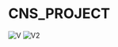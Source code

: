 # CNS_PROJECT
![V](https://github.com/Khadheza-Erani/CNS_PROJECT/assets/144150820/ed1d1751-5648-41a8-a6f1-598b87cb7e0a)
![V2](https://github.com/Khadheza-Erani/CNS_PROJECT/assets/144150820/02ec3331-22b8-4f23-a0cb-278a9b93637f)

